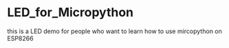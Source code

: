 # LED_for_Micropython
this is a LED demo for people who want to learn how to use mircopython on ESP8266 

